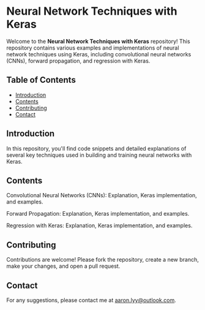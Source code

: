 # Neural Network Techniques with Keras

Welcome to the **Neural Network Techniques with Keras** repository! This repository contains various examples and implementations of neural network techniques using Keras, including convolutional neural networks (CNNs), forward propagation, and regression with Keras.

## Table of Contents

- [Introduction](#introduction)
- [Contents](#contents)
- [Contributing](#contributing)
- [Contact](#contact)

## Introduction

In this repository, you'll find code snippets and detailed explanations of several key techniques used in building and training neural networks with Keras.

## Contents

Convolutional Neural Networks (CNNs): Explanation, Keras implementation, and examples.

Forward Propagation: Explanation, Keras implementation, and examples.

Regression with Keras: Explanation, Keras implementation, and examples.

## Contributing

Contributions are welcome! Please fork the repository, create a new branch, make your changes, and open a pull request.

## Contact

For any suggestions, please contact me at [aaron.lyy@outlook.com](mailto:aaron.lyy@outlook.com).
